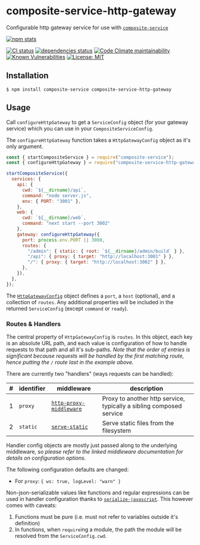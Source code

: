 # composite-service-http-gateway

Configurable http gateway service for use with [`composite-service`](https://github.com/zenflow/composite-service)

[![npm stats](https://nodei.co/npm/composite-service-http-gateway.png?compact=true)](http://npmjs.com/package/composite-service-http-gateway)

[![CI status](https://img.shields.io/github/workflow/status/zenflow/composite-service-http-gateway/CI?logo=GitHub&label=CI)](https://github.com/zenflow/composite-service-http-gateway/actions?query=branch%3Amaster)
[![dependencies status](https://img.shields.io/david/zenflow/composite-service-http-gateway)](https://david-dm.org/zenflow/composite-service-http-gateway)
[![Code Climate maintainability](https://img.shields.io/codeclimate/maintainability-percentage/zenflow/composite-service-http-gateway?logo=Code%20Climate)](https://codeclimate.com/github/zenflow/composite-service-http-gateway)
[![Known Vulnerabilities](https://snyk.io/test/github/zenflow/composite-service-http-gateway/badge.svg?targetFile=package.json)](https://snyk.io/test/github/zenflow/composite-service-http-gateway?targetFile=package.json)
[![License: MIT](https://img.shields.io/badge/License-MIT-brightgreen.svg)](https://opensource.org/licenses/MIT)

## Installation

```
$ npm install composite-service composite-service-http-gateway
```

## Usage

Call `configureHttpGateway` to get a `ServiceConfig` object (for your gateway service)
which you can use in your `CompositeServiceConfig`.

The `configureHttpGateway` function takes a `HttpGatewayConfig` object as it's only argument.

```js
const { startCompositeService } = require("composite-service");
const { configureHttpGateway } = require("composite-service-http-gateway");

startCompositeService({
  services: {
    api: {
      cwd: `${__dirname}/api`,
      command: "node server.js",
      env: { PORT: "3001" },
    },
    web: {
      cwd: `${__dirname}/web`,
      command: "next start --port 3002"
    },
    gateway: configureHttpGateway({
      port: process.env.PORT || 3000,
      routes: {
        "/admin": { static: { root: `${__dirname}/admin/build` } },
        "/api": { proxy: { target: "http://localhost:3001" } },
        "/": { proxy: { target: "http://localhost:3002" } },
      },
    }),
  },
});
```

The [`HttpGatewayConfig`](./src/HttpGatewayConfig.ts) object defines a `port`, a `host` (optional), and a collection of `routes`.
Any additional properties will be included in the returned `ServiceConfig` (except `command` or `ready`).

### Routes & Handlers

The central property of `HttpGatewayConfig` is `routes`.
In this object, each key is an absolute URL path,
and each value is configuration of how to handle requests to that path and all it's sub-paths.
*Note that the order of entries is significant because
requests will be handled by the *first* matching route,
hence putting the `/` route last in the example above.*

There are currently two "handlers" (ways requests can be handled):

| # | identifier | middleware | description
| --- | --- | --- | ---
| 1 | `proxy` | [`http-proxy-middleware`](https://github.com/chimurai/http-proxy-middleware) | Proxy to another http service, typically a sibling composed service
| 2 | `static` | [`serve-static`](https://github.com/expressjs/serve-static) | Serve static files from the filesystem

Handler config objects are mostly just passed along to the underlying middleware,
so *please refer to the linked middleware documentation for details on configuration options*.

The following configuration defaults are changed:
  - For `proxy`: `{ ws: true, logLevel: "warn" }`

Non-json-serializable values like functions and regular expressions can be used in handler configuration
thanks to [`serialize-javascript`](https://github.com/yahoo/serialize-javascript).
This however comes with caveats:
1. Functions must be pure (i.e. must not refer to variables outside it's definition)
2. In functions, when `require`ing a module, the path the module will be resolved from the `ServiceConfig.cwd`.
